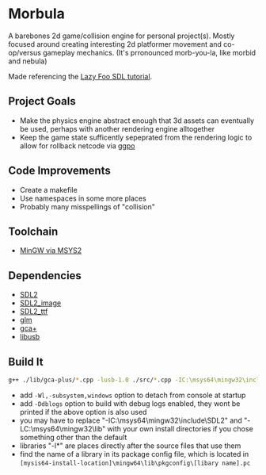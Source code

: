 # Morbula
A barebones 2d game/collision engine for personal project(s). Mostly focused around creating interesting 2d platformer movement and co-op/versus gameplay mechanics.
(It's prronounced morb-you-la, like morbid and nebula)

Made referencing the [Lazy Foo SDL tutorial](https://lazyfoo.net/tutorials/SDL/index.php).

## Project Goals
- Make the physics engine abstract enough that 3d assets can eventually be used, perhaps with another rendering engine alltogether
- Keep the game state sufficently sepeprated from the rendering logic to allow for rollback netcode via [ggpo](https://github.com/pond3r/ggpo)

## Code Improvements
- Create a makefile
- Use namespaces in some more places
- Probably many misspellings of "collision"

## Toolchain
- [MinGW via MSYS2](https://www.msys2.org/) 

## Dependencies
- [SDL2](https://packages.msys2.org/base/mingw-w64-SDL2)
- [SDL2_image](https://packages.msys2.org/base/mingw-w64-SDL2_image)
- [SDL2_ttf](https://packages.msys2.org/base/mingw-w64-SDL2_ttf)
- [glm](https://packages.msys2.org/base/mingw-w64-cglm)
- [gca+](https://github.com/YonicDev/gca-plus)
- [libusb](https://packages.msys2.org/package/mingw-w64-x86_64-libusb)

## Build It
```bash
g++ ./lib/gca-plus/*.cpp -lusb-1.0 ./src/*.cpp -IC:\msys64\mingw32\include\SDL2 -LC:\msys64\mingw32\lib -w -lmingw32 -lSDL2main -lSDL2 -lSDL2_image -o ./bin/game
```
* add ```-Wl,-subsystem,windows``` option to detach from console at startup
* add ``` -Ddblogs ``` option to build with debug logs enabled, they wont be printed if the above option is also used
* you may have to replace "-IC:\msys64\mingw32\include\SDL2" and "-LC:\msys64\mingw32\lib" with your own install directories if you chose something other than the default
* libraries "-l*" are places directly after the source files that use them
* find the name of a library in its package config file, which is located in ```[mysis64-install-location]\mingw64\lib\pkgconfig\[libary name].pc```




